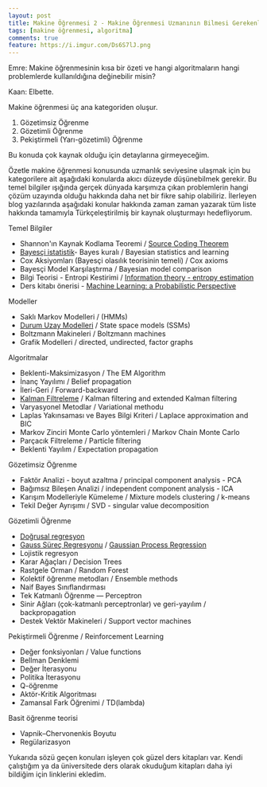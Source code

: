 ```yaml
---
layout: post
title: Makine Öğrenmesi 2 - Makine Öğrenmesi Uzmanının Bilmesi Gerekenler
tags: [makine öğrenmesi, algoritma]
comments: true
feature: https://i.imgur.com/Ds6S7lJ.png
---
```


Emre: Makine öğrenmesinin kısa bir özeti ve hangi algoritmaların hangi problemlerde kullanıldığına değinebilir misin?

Kaan: Elbette. 

Makine öğrenmesi üç ana kategoriden oluşur.

1. Gözetimsiz Öğrenme
2. Gözetimli Öğrenme
3. Pekiştirmeli (Yarı-gözetimli) Öğrenme

Bu konuda çok kaynak olduğu için detaylarına girmeyeceğim. 

Özetle makine öğrenmesi konusunda uzmanlık seviyesine ulaşmak için bu kategorilere ait aşağıdaki konularda akıcı düzeyde düşünebilmek gerekir. Bu temel bilgiler ışığında gerçek dünyada karşımıza çıkan problemlerin hangi çözüm uzayında olduğu hakkında daha net bir fikre sahip olabiliriz. İlerleyen blog yazılarında aşağıdaki konular hakkında zaman zaman yazarak tüm liste hakkında tamamıyla Türkçeleştirilmiş bir kaynak oluşturmayı hedefliyorum. 

Temel Bilgiler

- Shannon'ın Kaynak Kodlama Teoremi / <a href="https://www.amazon.com/Springer-International-Engineering-Computer-Science-ebook/dp/B000WNL86A">Source Coding Theorem</a>
- <a href="https://tayyarg.github.io/dogrusal_regresyon_probleminin_bayesci_cikarimla_cozulmesi/">Bayesçi istatistik</a>- Bayes kuralı / Bayesian statistics and learning
- Cox Aksiyomları (Bayesçi olasılık teorisinin temeli) / Cox axioms
- Bayesçi Model Karşılaştırma / Bayesian model comparison
- Bilgi Teorisi - Entropi Kestirimi / <a href="http://www.cs-114.org/wp-content/uploads/2015/01/Elements_of_Information_Theory_Elements.pdf">Information theory - entropy estimation</a> 
- Ders kitabı önerisi - <a href="https://www.cs.ubc.ca/~murphyk/MLbook/">Machine Learning: a Probabilistic Perspective</a>

Modeller

- Saklı Markov Modelleri / (HMMs)
- <a href="https://en.wikipedia.org/wiki/State-space_representation">Durum Uzay Modelleri</a> / State space models (SSMs)
- Boltzmann Makineleri / Boltzmann machines
- Grafik Modelleri / directed, undirected, factor graphs

Algoritmalar

- Beklenti-Maksimizasyon / The EM Algorithm
- İnanç Yayılımı / Belief propagation
- İleri-Geri / Forward-backward
- <a href="https://tayyarg.github.io/kalman-filtreleme/">Kalman Filtreleme</a> / Kalman filtering and extended Kalman filtering
- Varyasyonel Metodlar / Variational methodu
- Laplas Yakınsaması ve Bayes Bilgi Kriteri / Laplace approximation and BIC
- Markov Zinciri Monte Carlo yöntemleri / Markov Chain Monte Carlo
- Parçacık Filtreleme / Particle filtering
- Beklenti Yayılım / Expectation propagation

Gözetimsiz Öğrenme

- Faktör Analizi - boyut azaltma / principal component analysis - PCA
- Bağımsız Bileşen Analizi / independent component analysis - ICA
- Karışım Modelleriyle Kümeleme  / Mixture models clustering / k-means
- Tekil Değer Ayrışımı / SVD - singular value decomposition

Gözetimli Öğrenme 

- <a href="https://tayyarg.github.io/dogrusal_regresyon_probleminin_bayesci_cikarimla_cozulmesi/">Doğrusal regresyon</a>
- <a href="https://tayyarg.github.io/dogrusal_regresyon_probleminin_bayesci_cikarimla_cozulmesi/">Gauss Süreç Regresyonu</a> / <a href="http://www.gaussianprocess.org/gpml/">Gaussian Process Regression</a>
- Lojistik regresyon 
- Karar Ağaçları / Decision Trees
- Rastgele Orman / Random Forest
- Kolektif öğrenme metodları / Ensemble methods 
- Naif Bayes Sınıflandırması
- Tek Katmanlı Öğrenme — Perceptron
- Sinir Ağları (çok-katmanlı perceptronlar) ve geri-yayılım / backpropagation
- Destek Vektör Makineleri / Support vector machines

Pekiştirmeli Öğrenme / Reinforcement Learning

- Değer fonksiyonları / Value functions
- Bellman Denklemi
- Değer İterasyonu
- Politika İterasyonu
- Q-öğrenme
- Aktör-Kritik Algoritması
- Zamansal Fark Öğrenimi / TD(lambda)

Basit öğrenme teorisi

- Vapnik–Chervonenkis Boyutu
- Regülarizasyon

Yukarıda sözü geçen konuları işleyen çok güzel ders kitapları var. Kendi çalıştığım ya da üniversitede ders olarak okuduğum kitapları daha iyi bildiğim için linklerini ekledim. 
